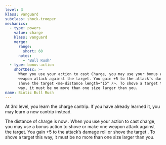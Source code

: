```yaml
---
level: 3
klass: vanguard
subclass: shock-trooper
mechanics:
  - type: powers
    value: charge
    klass: vanguard
    merge:
      range:
        short: 60
      notes:
        - 'Bull Rush'
  - type: bonus-action
    shortDesc: >-
      When you use your action to cast Charge, you may use your bonus action to shove or make one
      weapon attack against the target. You gain +5 to the attack’s damage roll or
      shove the target <me-distance length="15" />. To shove a target this
      way, it must be no more than one size larger than you.
name: Biotic Bull Rush
---
```

At 3rd level, you learn the charge cantrip. If you have already learned it, you may learn a new cantrip instead.

The distance of charge is now <me-distance length="60" />. When you use your action to cast charge, you may use a bonus action to shove or make one
weapon attack against the target. You gain +5 to the attack’s damage roll or shove the target <me-distance length="15" />. To shove a target this
way, it must be no more than one size larger than you.
